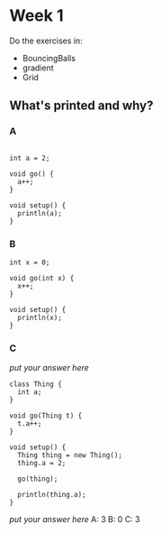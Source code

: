 
# Week 1

Do the exercises in:
* BouncingBalls
* gradient
* Grid

## What's printed and why?

### A

```processing

int a = 2;

void go() {
  a++;
}

void setup() {
  println(a);
}

```

### B

```processing
int x = 0;

void go(int x) {
  x++;
}

void setup() {
  println(x);
}
```

### C

*put your answer here*

```processing
class Thing {
  int a;
}

void go(Thing t) {
  t.a++;
}

void setup() {
  Thing thing = new Thing();
  thing.a = 2;
  
  go(thing);

  println(thing.a);
}
```
*put your answer here*
A: 3
B: 0
C: 3

